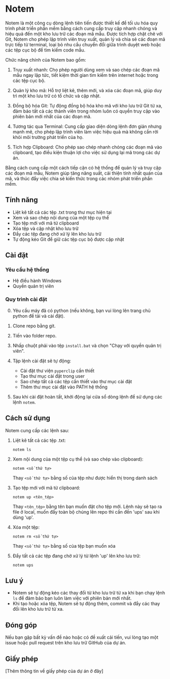 # Notem

Notem là một công cụ dòng lệnh tiên tiến được thiết kế để tối ưu hóa quy trình phát triển phần mềm bằng cách cung cấp truy cập nhanh chóng và hiệu quả đến một kho lưu trữ các đoạn mã mẫu. Được tích hợp chặt chẽ với Git, Notem cho phép lập trình viên truy xuất, quản lý và chia sẻ các đoạn mã trực tiếp từ terminal, loại bỏ nhu cầu chuyển đổi giữa trình duyệt web hoặc các tệp cục bộ để tìm kiếm code mẫu.

Chức năng chính của Notem bao gồm:

1. Truy xuất nhanh: Cho phép người dùng xem và sao chép các đoạn mã mẫu ngay lập tức, tiết kiệm thời gian tìm kiếm trên internet hoặc trong các tệp cục bộ.

2. Quản lý kho mã: Hỗ trợ liệt kê, thêm mới, và xóa các đoạn mã, giúp duy trì một kho lưu trữ có tổ chức và cập nhật.

3. Đồng bộ hóa Git: Tự động đồng bộ hóa kho mã với kho lưu trữ Git từ xa, đảm bảo tất cả các thành viên trong nhóm luôn có quyền truy cập vào phiên bản mới nhất của các đoạn mã.

4. Tương tác qua Terminal: Cung cấp giao diện dòng lệnh đơn giản nhưng mạnh mẽ, cho phép lập trình viên làm việc hiệu quả mà không cần rời khỏi môi trường phát triển của họ.

5. Tích hợp Clipboard: Cho phép sao chép nhanh chóng các đoạn mã vào clipboard, tạo điều kiện thuận lợi cho việc sử dụng lại mã trong các dự án.

Bằng cách cung cấp một cách tiếp cận có hệ thống để quản lý và truy cập các đoạn mã mẫu, Notem giúp tăng năng suất, cải thiện tính nhất quán của mã, và thúc đẩy việc chia sẻ kiến thức trong các nhóm phát triển phần mềm.

## Tính năng

-   Liệt kê tất cả các tệp .txt trong thư mục hiện tại
-   Xem và sao chép nội dung của một tệp cụ thể
-   Tạo tệp mới với mã từ clipboard
-   Xóa tệp và cập nhật kho lưu trữ
-   Đẩy các tệp đang chờ xử lý lên kho lưu trữ
-   Tự động kéo Git để giữ các tệp cục bộ được cập nhật

## Cài đặt

### Yêu cầu hệ thống

-   Hệ điều hành Windows
-   Quyền quản trị viên

### Quy trình cài đặt

0. Yêu cầu máy đã có python (nếu không, bạn vui lòng lên trang chủ python để tải và cài đặt).
1. Clone repo bằng git.
2. Tiến vào folder repo.
3. Nhấp chuột phải vào tệp `install.bat` và chọn "Chạy với quyền quản trị viên".
4. Tập lệnh cài đặt sẽ tự động:

    - Cài đặt thư viện `pyperclip` cần thiết
    - Tạo thư mục cài đặt trong user
    - Sao chép tất cả các tệp cần thiết vào thư mục cài đặt
    - Thêm thư mục cài đặt vào PATH hệ thống

5. Sau khi cài đặt hoàn tất, khởi động lại cửa sổ dòng lệnh để sử dụng các lệnh `notem`.

## Cách sử dụng

Notem cung cấp các lệnh sau:

1. Liệt kê tất cả các tệp .txt:

    ```
    notem ls
    ```

2. Xem nội dung của một tệp cụ thể (và sao chép vào clipboard):

    ```
    notem <số thứ tự>
    ```

    Thay `<số thứ tự>` bằng số của tệp như được hiển thị trong danh sách

3. Tạo tệp mới với mã từ clipboard:

    ```
    notem up <tên_tệp>
    ```

    Thay `<tên_tệp>` bằng tên bạn muốn đặt cho tệp mới. Lệnh này sẽ tạo ra file ở local, muốn đẩy toàn bộ chúng lên repo thì cần đến 'ups' sau khi dùng 'up'.

4. Xóa một tệp:

    ```
    notem rm <số thứ tự>
    ```

    Thay `<số thứ tự>` bằng số của tệp bạn muốn xóa

5. Đẩy tất cả các tệp đang chờ xử lý từ lệnh 'up' lên kho lưu trữ:
    ```
    notem ups
    ```

## Lưu ý

-   Notem sẽ tự động kéo các thay đổi từ kho lưu trữ từ xa khi bạn chạy lệnh `ls` để đảm bảo bạn luôn làm việc với phiên bản mới nhất.
-   Khi tạo hoặc xóa tệp, Notem sẽ tự động thêm, commit và đẩy các thay đổi lên kho lưu trữ từ xa.

## Đóng góp

Nếu bạn gặp bất kỳ vấn đề nào hoặc có đề xuất cải tiến, vui lòng tạo một issue hoặc pull request trên kho lưu trữ GitHub của dự án.

## Giấy phép

[Thêm thông tin về giấy phép của dự án ở đây]
